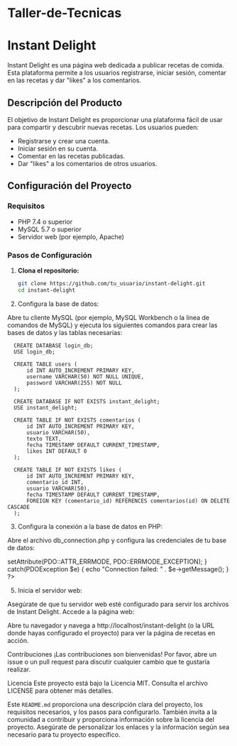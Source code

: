 # Taller-de-Tecnicas
# Instant Delight

Instant Delight es una página web dedicada a publicar recetas de comida. Esta plataforma permite a los usuarios registrarse, iniciar sesión, comentar en las recetas y dar "likes" a los comentarios.

## Descripción del Producto

El objetivo de Instant Delight es proporcionar una plataforma fácil de usar para compartir y descubrir nuevas recetas. Los usuarios pueden:

- Registrarse y crear una cuenta.
- Iniciar sesión en su cuenta.
- Comentar en las recetas publicadas.
- Dar "likes" a los comentarios de otros usuarios.

## Configuración del Proyecto

### Requisitos

- PHP 7.4 o superior
- MySQL 5.7 o superior
- Servidor web (por ejemplo, Apache)

### Pasos de Configuración

1. **Clona el repositorio:**

   ```bash
   git clone https://github.com/tu_usuario/instant-delight.git
   cd instant-delight

2. Configura la base de datos:

Abre tu cliente MySQL (por ejemplo, MySQL Workbench o la línea de comandos de MySQL) y ejecuta los siguientes comandos para crear las bases de datos y las tablas necesarias:

      CREATE DATABASE login_db;
      USE login_db;

      CREATE TABLE users (
          id INT AUTO_INCREMENT PRIMARY KEY,
          username VARCHAR(50) NOT NULL UNIQUE,
          password VARCHAR(255) NOT NULL  
      );
      
      CREATE DATABASE IF NOT EXISTS instant_delight;
      USE instant_delight;
      
      CREATE TABLE IF NOT EXISTS comentarios (
          id INT AUTO_INCREMENT PRIMARY KEY,
          usuario VARCHAR(50),
          texto TEXT,
          fecha TIMESTAMP DEFAULT CURRENT_TIMESTAMP,
          likes INT DEFAULT 0
      );
      
      CREATE TABLE IF NOT EXISTS likes (
          id INT AUTO_INCREMENT PRIMARY KEY,
          comentario_id INT,
          usuario VARCHAR(50),
          fecha TIMESTAMP DEFAULT CURRENT_TIMESTAMP,
          FOREIGN KEY (comentario_id) REFERENCES comentarios(id) ON DELETE CASCADE
      );

3. Configura la conexión a la base de datos en PHP:

Abre el archivo db_connection.php y configura las credenciales de tu base de datos:

<?php
$host = "localhost";
$db_name = "login_db";
$username = "root";
$password = "";

try {
    $conn = new PDO("mysql:host=$host;dbname=$db_name", $username, $password);
    $conn->setAttribute(PDO::ATTR_ERRMODE, PDO::ERRMODE_EXCEPTION);
} catch(PDOException $e) {
    echo "Connection failed: " . $e->getMessage();
}
?>

5. Inicia el servidor web:

Asegúrate de que tu servidor web esté configurado para servir los archivos de Instant Delight.
Accede a la página web:

Abre tu navegador y navega a http://localhost/instant-delight (o la URL donde hayas configurado el proyecto) para ver la página de recetas en acción.

Contribuciones
¡Las contribuciones son bienvenidas! Por favor, abre un issue o un pull request para discutir cualquier cambio que te gustaría realizar.

Licencia
Este proyecto está bajo la Licencia MIT. Consulta el archivo LICENSE para obtener más detalles.

Este `README.md` proporciona una descripción clara del proyecto, los requisitos necesarios, y los pasos para configurarlo. También invita a la comunidad a contribuir y proporciona información sobre la licencia del proyecto. Asegúrate de personalizar los enlaces y la información según sea necesario para tu proyecto específico.
